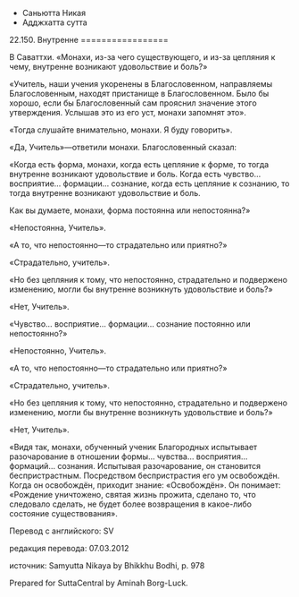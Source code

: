 









* Саньютта Никая
* Адджхатта сутта


22\.150\. Внутренне
\=\=\=\=\=\=\=\=\=\=\=\=\=\=\=\=\=



В Саваттхи\. «Монахи, из\-за чего существующего, и из\-за цепляния к чему, внутренне возникают удовольствие и боль?»


«Учитель, наши учения укоренены в Благословенном, направляемы Благословенным, находят пристанище в Благословенном\. Было бы хорошо, если бы Благословенный сам прояснил значение этого утверждения\. Услышав это из его уст, монахи запомнят это»\.


«Тогда слушайте внимательно, монахи\. Я буду говорить»\.


«Да, Учитель»—ответили монахи\. Благословенный сказал:


«Когда есть форма, монахи, когда есть цепляние к форме, то тогда внутренне возникают удовольствие и боль\. Когда есть чувство… восприятие… формации… сознание, когда есть цепляние к сознанию, то тогда внутренне возникают удовольствие и боль\.


Как вы думаете, монахи, форма постоянна или непостоянна?»


«Непостоянна, Учитель»\.


«А то, что непостоянно—то страдательно или приятно?»


«Страдательно, учитель»\.


«Но без цепляния к тому, что непостоянно, страдательно и подвержено изменению, могли бы внутренне возникнуть удовольствие и боль?»


«Нет, Учитель»\.


«Чувство… восприятие… формации… сознание постоянно или непостоянно?»


«Непостоянно, Учитель»\.


«А то, что непостоянно—то страдательно или приятно?»


«Страдательно, учитель»\.


«Но без цепляния к тому, что непостоянно, страдательно и подвержено изменению, могли бы внутренне возникнуть удовольствие и боль?»


«Нет, Учитель»\.


«Видя так, монахи, обученный ученик Благородных испытывает разочарование в отношении формы… чувства… восприятия… формаций… сознания\. Испытывая разочарование, он становится беспристрастным\. Посредством беспристрастия его ум освобождён\. Когда он освобождён, приходит знание: «Освобождён»\. Он понимает: «Рождение уничтожено, святая жизнь прожита, сделано то, что следовало сделать, не будет более возвращения в какое\-либо состояние существования»\.



Перевод с английского: SV


редакция перевода: 07\.03\.2012


источник: Samyutta Nikaya by Bhikkhu Bodhi, p\. 978


Prepared for SuttaCentral by Aminah Borg\-Luck\.






